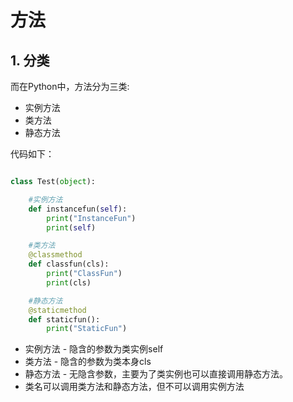 # 方法

## 1. 分类
而在Python中，方法分为三类:
* 实例方法
* 类方法
* 静态方法

代码如下：

```python

class Test(object):

	#实例方法
	def instancefun(self):
		print("InstanceFun")
		print(self)

	#类方法
	@classmethod
	def classfun(cls):
		print("ClassFun")
		print(cls)

	#静态方法
	@staticmethod
	def staticfun():
		print("StaticFun")
```

+ 实例方法 - 隐含的参数为类实例self
+ 类方法 - 隐含的参数为类本身cls
+ 静态方法 - 无隐含参数，主要为了类实例也可以直接调用静态方法。
+ 类名可以调用类方法和静态方法，但不可以调用实例方法

